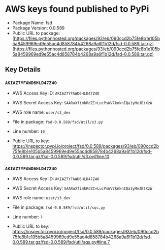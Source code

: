 # AWS keys found published to PyPi

* Package Name: fsd
* Package Version: 0.0.589
* Public URL to package: [https://files.pythonhosted.org/packages/93/eb/090ccd2b75fe8b1e105b5a8459969ed9e55ac4d858784b4268a9a6f1b12d/fsd-0.0.589.tar.gz](https://files.pythonhosted.org/packages/93/eb/090ccd2b75fe8b1e105b5a8459969ed9e55ac4d858784b4268a9a6f1b12d/fsd-0.0.589.tar.gz)

## Key Details

### `AKIAZ7YFAWD6HLD47Z4O`

* AWS Access Key ID: `AKIAZ7YFAWD6HLD47Z4O`
* AWS Secret Access Key: `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` 
* AWS role name: `user/s3_dev`
* File in package: `fsd-0.0.589/fsd/util/s3.py`
* Line number: `10`

* Public URL to key: https://inspector.pypi.io/project/fsd/0.0.589/packages/93/eb/090ccd2b75fe8b1e105b5a8459969ed9e55ac4d858784b4268a9a6f1b12d/fsd-0.0.589.tar.gz/fsd-0.0.589/fsd/util/s3.py#line.10



### `AKIAZ7YFAWD6HLD47Z4O`

* AWS Access Key ID: `AKIAZ7YFAWD6HLD47Z4O`
* AWS Secret Access Key: `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` 
* AWS role name: `user/s3_dev`
* File in package: `fsd-0.0.589/fsd/util/sqs.py`
* Line number: `7`

* Public URL to key: https://inspector.pypi.io/project/fsd/0.0.589/packages/93/eb/090ccd2b75fe8b1e105b5a8459969ed9e55ac4d858784b4268a9a6f1b12d/fsd-0.0.589.tar.gz/fsd-0.0.589/fsd/util/sqs.py#line.7


